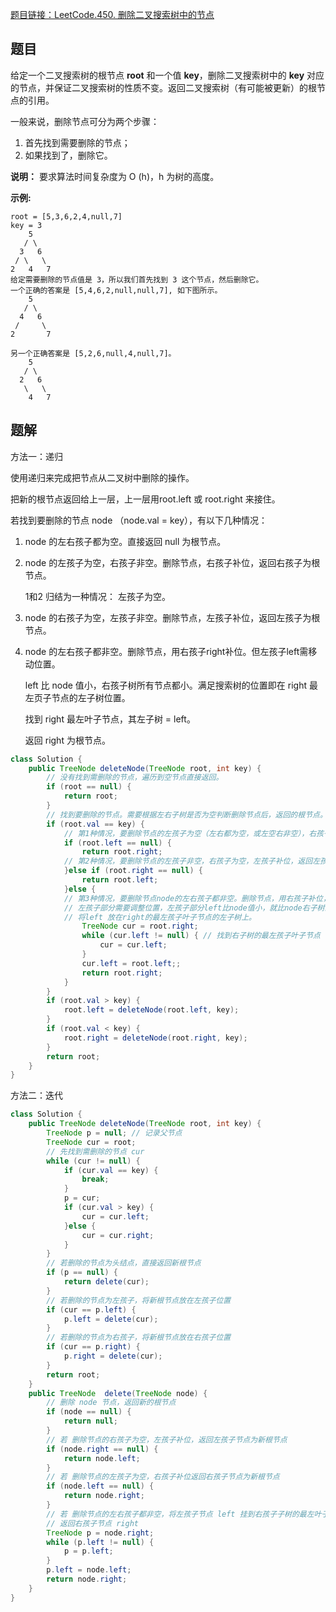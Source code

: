 [题目链接：LeetCode.450. 删除二叉搜索树中的节点](https://leetcode-cn.com/problems/delete-node-in-a-bst/)

## 题目

给定一个二叉搜索树的根节点 **root** 和一个值 **key**，删除二叉搜索树中的 **key** 对应的节点，并保证二叉搜索树的性质不变。返回二叉搜索树（有可能被更新）的根节点的引用。

一般来说，删除节点可分为两个步骤：

1. 首先找到需要删除的节点；
2. 如果找到了，删除它。

**说明：** 要求算法时间复杂度为 O (h)，h 为树的高度。

**示例:**

```
root = [5,3,6,2,4,null,7]
key = 3
    5
   / \
  3   6
 / \   \
2   4   7
给定需要删除的节点值是 3，所以我们首先找到 3 这个节点，然后删除它。
一个正确的答案是 [5,4,6,2,null,null,7], 如下图所示。
    5
   / \
  4   6
 /     \
2       7

另一个正确答案是 [5,2,6,null,4,null,7]。
    5
   / \
  2   6
   \   \
    4   7
```

## 题解

方法一：递归

使用递归来完成把节点从二叉树中删除的操作。

把新的根节点返回给上一层，上一层用root.left 或 root.right 来接住。

若找到要删除的节点 node （node.val = key），有以下几种情况：

1. node 的左右孩子都为空。直接返回 null 为根节点。

2. node 的左孩子为空，右孩子非空。删除节点，右孩子补位，返回右孩子为根节点。

   1和2 归结为一种情况： 左孩子为空。

3. node 的右孩子为空，左孩子非空。删除节点，左孩子补位，返回左孩子为根节点。

4. node 的左右孩子都非空。删除节点，用右孩子right补位。但左孩子left需移动位置。

   left 比 node 值小，右孩子树所有节点都小。满足搜索树的位置即在 right 最左页子节点的左子树位置。

   找到 right 最左叶子节点，其左子树 = left。

   返回 right 为根节点。

```java
class Solution {
    public TreeNode deleteNode(TreeNode root, int key) {
        // 没有找到需删除的节点，遍历到空节点直接返回。
        if (root == null) {
            return root;
        }
        // 找到要删除的节点。需要根据左右子树是否为空判断删除节点后，返回的根节点。
        if (root.val == key) {
            // 第1种情况，要删除节点的左孩子为空（左右都为空，或左空右非空），右孩子补位，返回右子树为根节点。
            if (root.left == null) {
                return root.right;
            // 第2种情况，要删除节点的左孩子非空，右孩子为空，左孩子补位，返回左孩子为根节点。
            }else if (root.right == null) {
                return root.left;
            }else {
            // 第3种情况，要删除节点node的左右孩子都非空。删除节点，用右孩子补位，返回右孩子为根节点。
            // 左孩子部分需要调整位置，左孩子部分left比node值小，就比node右子树的所有节点值right小。
            // 将left 放在right的最左孩子叶子节点的左子树上。
                TreeNode cur = root.right;
                while (cur.left != null) { // 找到右子树的最左孩子叶子节点
                    cur = cur.left;
                }
                cur.left = root.left;;
                return root.right;
            }
        }
        if (root.val > key) {
            root.left = deleteNode(root.left, key);
        }
        if (root.val < key) {
            root.right = deleteNode(root.right, key);
        }
        return root;
    }
}
```

方法二：迭代

```java
class Solution {
    public TreeNode deleteNode(TreeNode root, int key) {
        TreeNode p = null; // 记录父节点
        TreeNode cur = root;
        // 先找到需删除的节点 cur
        while (cur != null) {
            if (cur.val == key) {
                break;
            }
            p = cur;
            if (cur.val > key) {
                cur = cur.left;
            }else {
                cur = cur.right;
            }
        }
        // 若删除的节点为头结点，直接返回新根节点
        if (p == null) {
            return delete(cur);
        }
        // 若删除的节点为左孩子，将新根节点放在左孩子位置
        if (cur == p.left) {
            p.left = delete(cur);
        }
        // 若删除的节点为右孩子，将新根节点放在右孩子位置
        if (cur == p.right) {
            p.right = delete(cur);
        }
        return root;
    } 
    public TreeNode  delete(TreeNode node) {
        // 删除 node 节点，返回新的根节点
        if (node == null) {
            return null;
        }
        // 若 删除节点的右孩子为空，左孩子补位，返回左孩子节点为新根节点
        if (node.right == null) {
            return node.left;
        }
        // 若 删除节点的左孩子为空，右孩子补位返回右孩子节点为新根节点
        if (node.left == null) {
            return node.right;
        }
        // 若 删除节点的左右孩子都非空，将左孩子节点 left 挂到右孩子子树的最左叶子节点p的左树上。
        // 返回右孩子节点 right
        TreeNode p = node.right;
        while (p.left != null) {
            p = p.left;
        }
        p.left = node.left;
        return node.right;
    }     
}
```

